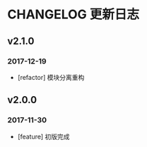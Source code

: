 # CHANGELOG 更新日志

## v2.1.0
### 2017-12-19
- [refactor] 模块分离重构

## v2.0.0
### 2017-11-30
- [feature] 初版完成

